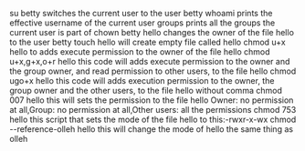 su betty switches the current user to the user betty
whoami prints the effective username of the current user
groups prints all the groups the current user is part of
chown betty hello changes the owner of the file hello to the user betty
touch hello will create empty file called hello
chmod u+x hello to adds execute permission to the owner of the file hello
chmod u+x,g+x,o+r hello this code will adds execute permission to the owner and the group owner, and read permission to other users, to the file hello
chmod ugo+x hello this code will adds execution permission to the owner, the group owner and the other users, to the file hello without comma
chmod 007 hello this will sets the permission to the file hello Owner: no permission at all,Group: no permission at all,Other users: all the permissions
chmod 753 hello this script that sets the mode of the file hello to this:-rwxr-x-wx
chmod --reference-olleh hello this will change the mode of hello the same thing as olleh
